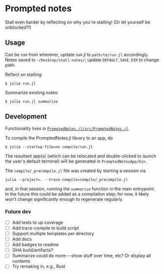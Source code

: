# Prompted notes

Stall even harder by reflecting on why you're stalling! (Or let yourself be unblocked?!)

## Usage

Can be run from wherever, update run.jl to `path/to/run.jl` accordingly. Notes saved to `~/Desktop/stall-notes/`; update `DEFAULT_SAVE_DIR` to change path. 

Reflect on stalling:
```
$ julia run.jl
```

Summarize existing notes:
```
$ julia run.jl summarize
```

## Development 

Functionality lives in [`PromptedNotes.jl/src/PromptedNotes.jl`](PromptedNotes.jl/src/PromptedNotes.jl).

To compile the PromptedNotes.jl library to an app, do
```
$ julia --startup-file=no compile/run.jl 
```
The resultant app(s) (which can be relocated and double-clicked to launch the user's default terminal) will be generated in `PromptedNotesApp/bin`.

The `compile/_precompile.jl` file was created by starting a session via 
```
julia --project=. --trace-compile=compile/_precompile.jl  
``` 
and, in that session, running the `summarize` function in the main entrypoint. 
In the future this could be added as a compilation step; for now, it likely won't 
change significantly enough to regenerate regularly.

### Future dev
- [ ] Add tests to up coverage
- [ ] Add trace-compile to build script
- [ ] Support multiple templates per directory
- [ ] Add docs
- [ ] Add badges to readme
- [ ] GHA build/artifacts?
- [ ] Summarize could do more---show stuff over time, etc? Or display all contents
- [ ] Try remaking in, e.g., Rust
